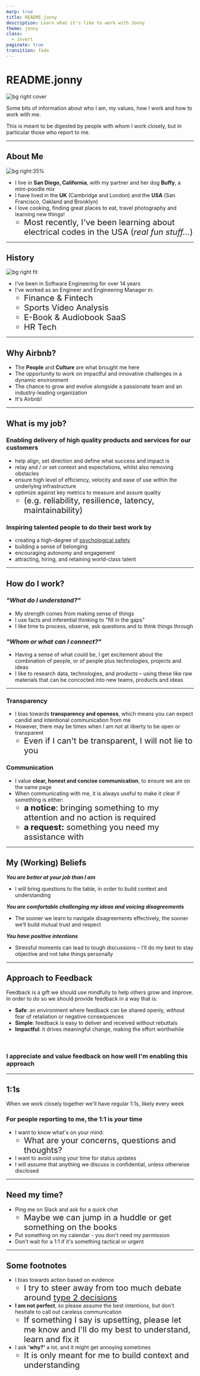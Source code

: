 ```yaml
---
marp: true
title: README.jonny
description: Learn what it's like to work with Jonny
theme: jonny
class:
  - invert
paginate: true
transition: fade
---
```


# README.jonny

![bg right cover](./assets/face.png)

Some bits of information about who I am, my values, how I work and how to work with me.

This is meant to be digested by people with whom I work closely, but in particular those who report to me.

---

<!-- footer: "If you need fish taco recommendations in San Diego, let me know!" -->
<style scoped>section{font-size:28px;}</style>

## About Me

![bg right:35%](./assets/buffy.jpg)

- I live in **San Diego, California**, with my partner and her dog **Buffy**, a mini-poodle mix
- I have lived in the **UK** (Cambridge and London) and the **USA** (San Francisco, Oakland and Brooklyn)
- I love cooking, finding great places to eat, travel photography and learning new things!
  - Most recently, I've been learning about electrical codes in the USA (_real fun stuff..._)

---

<!-- footer: "" -->

## History

![bg right fit](./assets/journey.png)

- I've been in Software Engineering for over 14 years
- I've worked as an Engineer and Engineering Manager in:
  - Finance & Fintech
  - Sports Video Analysis
  - E-Book & Audiobook SaaS
  - HR Tech

---

## Why Airbnb?

- The **People** and **Culture** are what brought me here
- The opportunity to work on impactful and innovative challenges in a dynamic environment
- The chance to grow and evolve alongside a passionate team and an industry-leading organization
- It's Airbnb!

---

<style scoped>section{font-size:27px;}</style>

## What is my job?

### Enabling delivery of high quality products and services for our customers

- help align, set direction and define what success and impact is
- relay and / or set context and expectations, whilst also removing obstacles
- ensure high level of efficiency, velocity and ease of use within the underlying infrastructure
- optimize against key metrics to measure and assure quality
  <style scoped>li li{font-size:22px;}</style>
  - (e.g. reliability, resilience, latency, maintainability)

### Inspiring talented people to do their best work by

- creating a high-degree of <a href="https://www.nytimes.com/2016/02/28/magazine/what-google-learned-from-its-quest-to-build-the-perfect-team.html" target="_blank">psychological safety</a>
- building a sense of belonging
- encouraging autonomy and engagement
- attracting, hiring, and retaining world-class talent

---

## How do I work?

### **_"What do I understand?"_**

- My strength comes from making sense of things
- I use facts and inferential thinking to "fill in the gaps"
- I like time to process, observe, ask questions and to think things through

### **_"Whom or what can I connect?"_**

- Having a sense of what could be, I get excitement about the combination of people, or of people plus technologies, projects and ideas
- I like to research data, technologies, and products – using these like raw materials that can be concocted into new teams, products and ideas

---

<style scoped>section{font-size:28px;}</style>

### Transparency

- I bias towards **transparency and openess**, which means you can expect candid and intentional communication from me
- However, there may be times when I am _not_ at liberty to be open or transparent
  - Even if I can't be transparent, I will not lie to you

### Communication

- I value **clear, honest and concise communication**, to ensure we are on the same page
- When communicating with me, it is always useful to make it clear if something is either:
  - **a notice**: bringing something to my attention and no action is required
  - **a request:** something you need my assistance with

---

## My (Working) Beliefs

**_You are better at your job than I am_**

- I will bring questions to the table, in order to build context and understanding

**_You are comfortable challenging my ideas and voicing disagreements_**

- The sooner we learn to navigate disagreements effectively, the sooner we’ll build mutual trust and respect

**_You have positive intentions_**

- Stressful moments can lead to tough discussions – I’ll do my best to stay objective and not take things personally

---

## Approach to Feedback

Feedback is a gift we should use mindfully to help others grow and improve. In order to do so we should provide feedback in a way that is:

- **Safe**: an environment where feedback can be shared openly, without fear of retaliation or negative consequences
- **Simple**: feedback is easy to deliver and received without rebuttals
- **Impactful**: it drives meaningful change, making the effort worthwhile

<br/>

### I appreciate and value feedback on how well I'm enabling this approach

---

## 1:1s

When we work closely together we'll have regular 1:1s, likely every week

### For people reporting to me, the 1:1 is _your_ time

- I want to know what's on your mind:
  - What are your concerns, questions and thoughts?
- I want to avoid using your time for status updates
- I will assume that anything we discuss is confidential, unless otherwise disclosed

---

## Need my time?

- Ping me on Slack and ask for a quick chat
  - Maybe we can jump in a huddle or get something on the books
- Put something on my calendar - you don't need my permission
- Don't wait for a 1:1 if it's something tactical or urgent

---

## Some footnotes

- I bias towards action based on evidence
  - I try to steer away from too much debate around [type 2 decisions](https://kb.founderculture.net/public/posts/rmd3fjeg)
- **I am not perfect**, so please assume the best intentions, but don't hesitate to call out careless communication
  - If something I say is upsetting, please let me know and I'll do my best to understand, learn and fix it
- I ask **'why?'** a lot, and it might get annoying sometimes
  - It is only meant for me to build context and understanding
